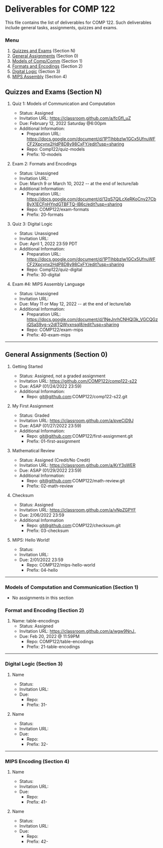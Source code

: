 # Deliverables for COMP 122

This file contains the list of deliverables for COMP 122.  Such deliverables include general tasks, assignments, quizzes and exams.

### Menu
1. [Quizzes and Exams](#quizzes) (Section N)
1. [General Assignments](#general) (Section 0)
1. [Models of Comp/Comm](#models) (Section 1)
1. [Formats and Encodings](#formats) (Section 2)
1. [Digital Logic](#digital) (Section 3)
1. [MIPS Assembly](#mips) (Section 4)

<h2 id="quizzes">Quizzes and Exams (Section N)</h2>

1. Quiz 1: Models of Communication and Computation
   - Status: Assigned
   - Invitation URL: https://classroom.github.com/a/fcGfI_uZ
   - Due: February 12, 2022 Saturday @6:00pm 
   - Additional Information:
      - Preparation URL: https://docs.google.com/document/d/1PTIhbbzIw1GCx5UfnuWFCF2Xpcynx2HdP8D8y98CxFY/edit?usp=sharing
      - Repo: Comp122/quiz-models
      - Prefix: 10-models

1. Exam 2: Formats and Encodings
   - Status: Unassigned
   - Invitation URL: 
   - Due: March 9 or March 10, 2022 -- at the end of lecture/lab
   - Additional Information:
      - Preparation URL: https://docs.google.com/document/d/12qS7QlLcXeRKoCny27CbByX1ECFnHYndGTBFTQ-IB6c/edit?usp=sharing
      - Repo: COMP122/exam-formats
      - Prefix: 20-formats

1. Quiz 3: Digital Logic
   - Status: Unassigned
   - Invitation URL:
   - Due: April 1, 2022 23:59 PDT
   - Additional Information:
      - Preparation URL: https://docs.google.com/document/d/1PTIhbbzIw1GCx5UfnuWFCF2Xpcynx2HdP8D8y98CxFY/edit?usp=sharing
      - Repo: Comp122/quiz-digital
      - Prefix: 30-digital

1. Exam #4: MIPS Assembly Language
   - Status: Unassigned
   - Invitation URL: 
   - Due: May 11 or May 12, 2022 -- at the end of lecture/lab
   - Additional Information:
      - Preparation URL: https://docs.google.com/document/d/1NeJnrhCNHQl3k_VGCQGziQSaS9vg-v2dlTQWyxnsql8/edit?usp=sharing
      - Repo: COMP122/exam-mips
      - Prefix: 40-exam-mips

---
<h2 id="general">General Assignments (Section 0)</h2>

1. Getting Started
   - Status: Assigned, not a graded assignment
   - Invitation URL: https://github.com/COMP122/comp122-s22
   - Due: ASAP (01/24/2022 23:59)
   - Additional Information:
      - Repo: git@github.com:COMP122/comp122-s22.git
  
1. My First Assignment
   - Status: Graded
   - Invitation URL: https://classroom.github.com/a/pveCiD9J
   - Due: ASAP (01/27/2022 23:59)
   - Additional Information: 
      - Repo: git@github.com:COMP122/first-assignment.git
      - Prefix: 01-first-assignment

1. Mathematical Review
   - Status: Assigned (Credit/No Credit)
   - Invitation URL: https://classroom.github.com/a/KrY3sWER
   - Due: ASAP (01/29/2022 23:59)
   - Additional Information:
      - Repo: git@github.com:COMP122/math-review.git
      - Prefix: 02-math-review

1. Checksum
   - Status: Assigned  
   - Invitation URL: https://classroom.github.com/a/vNpZGPYF
   - Due: 2/06/2022 23:59
   - Additional Information
      - Repo: git@github.com:COMP122/checksum.git
      - Prefix: 03-checksum

1. MIPS: Hello World!
   - Status:  
   - Invitation URL: 
   - Due: 2/01/2022 23:59 
      - Repo: COMP122/mips-hello-world
      - Prefix: 04-hello
---

<h3 id="models">Models of Computation and Communication (Section 1)</h3>

* No assignments in this section


<h3 id="format">Format and Encoding (Section 2)</h3>

1. Name: table-encodings
   - Status: Assigned
   - Invitation URL: https://classroom.github.com/a/wgw9NnJ_
   - Due: Feb 20, 2022 @ 11:59PM
      - Repo: COMP122/table-encodings
      - Prefix: 21-table-encodings

  
---
<h3 id="digital">Digital Logic (Section 3)</h3>

1. Name
   - Status:  
   - Invitation URL: 
   - Due: 
      - Repo: 
      - Prefix: 31-

1. Name
   - Status:  
   - Invitation URL: 
   - Due: 
      - Repo: 
      - Prefix: 32-

---
<h3 id="mips">MIPS Encoding (Section 4)</h3>

1. Name
   - Status:  
   - Invitation URL: 
   - Due: 
      - Repo: 
      - Prefix: 41-

1. Name
   - Status:  
   - Invitation URL: 
   - Due: 
      - Repo: 
      - Prefix: 42-
  
